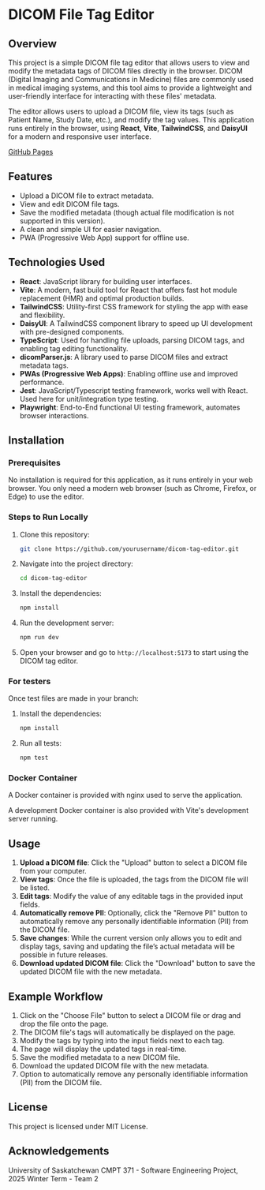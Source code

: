 # DICOM File Tag Editor

## Overview

This project is a simple DICOM file tag editor that allows users to view and
modify the metadata tags of DICOM files directly in the browser. DICOM (Digital
Imaging and Communications in Medicine) files are commonly used in medical
imaging systems, and this tool aims to provide a lightweight and user-friendly
interface for interacting with these files' metadata.

The editor allows users to upload a DICOM file, view its tags (such as Patient
Name, Study Date, etc.), and modify the tag values. This application runs
entirely in the browser, using **React**, **Vite**, **TailwindCSS**, and
**DaisyUI** for a modern and responsive user interface.

[GitHub Pages](https://universityofsaskatchewancmpt371.github.io/term-project-2025-team-2/)

## Features

- Upload a DICOM file to extract metadata.
- View and edit DICOM file tags.
- Save the modified metadata (though actual file modification is not supported
  in this version).
- A clean and simple UI for easier navigation.
- PWA (Progressive Web App) support for offline use.

## Technologies Used

- **React**: JavaScript library for building user interfaces.
- **Vite**: A modern, fast build tool for React that offers fast hot module
  replacement (HMR) and optimal production builds.
- **TailwindCSS**: Utility-first CSS framework for styling the app with ease and
  flexibility.
- **DaisyUI**: A TailwindCSS component library to speed up UI development with
  pre-designed components.
- **TypeScript**: Used for handling file uploads, parsing DICOM tags, and
  enabling tag editing functionality.
- **dicomParser.js**: A library used to parse DICOM files and extract metadata
  tags.
- **PWAs (Progressive Web Apps)**: Enabling offline use and improved
  performance.
- **Jest**: JavaScript/Typescript testing framework, works well with React. Used here for 
   unit/integration type testing.
- **Playwright**: End-to-End functional UI testing framework, automates browser interactions.

## Installation

### Prerequisites

No installation is required for this application, as it runs entirely in your
web browser. You only need a modern web browser (such as Chrome, Firefox, or
Edge) to use the editor.

### Steps to Run Locally

1. Clone this repository:
    ```bash
    git clone https://github.com/yourusername/dicom-tag-editor.git
    ```
2. Navigate into the project directory:
    ```bash
    cd dicom-tag-editor
    ```
3. Install the dependencies:
    ```bash
    npm install
    ```
4. Run the development server:
    ```bash
    npm run dev
    ```
5. Open your browser and go to `http://localhost:5173` to start using the DICOM
   tag editor.

### For testers

Once test files are made in your branch:

1. Install the dependencies:
    ```bash
    npm install
    ```
2. Run all tests:
    ```bash
    npm test

### Docker Container

A Docker container is provided with nginx used to serve the application.

A development Docker container is also provided with Vite's development server
running.

## Usage

1. **Upload a DICOM file**: Click the "Upload" button to select a DICOM file
   from your computer.
2. **View tags**: Once the file is uploaded, the tags from the DICOM file will
   be listed.
3. **Edit tags**: Modify the value of any editable tags in the provided input
   fields.
4. **Automatically remove PII**: Optionally, click the "Remove PII" button to
   automatically remove any personally identifiable information (PII) from the
   DICOM file.
5. **Save changes**: While the current version only allows you to edit and
   display tags, saving and updating the file’s actual metadata will be possible
   in future releases.
6. **Download updated DICOM file**: Click the "Download" button to save the
   updated DICOM file with the new metadata.

## Example Workflow

1. Click on the "Choose File" button to select a DICOM file or drag and drop the
   file onto the page.
2. The DICOM file's tags will automatically be displayed on the page.
3. Modify the tags by typing into the input fields next to each tag.
4. The page will display the updated tags in real-time.
5. Save the modified metadata to a new DICOM file.
6. Download the updated DICOM file with the new metadata.
7. Option to automatically remove any personally identifiable information (PII)
   from the DICOM file.

## License

This project is licensed under MIT License.

## Acknowledgements

University of Saskatchewan CMPT 371 - Software Engineering Project, 2025 Winter
Term - Team 2
